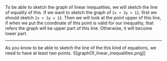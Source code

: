 To be able to sketch the graph of linear inequalities, we will sketch the line of equality of this.
If we want  to sketch the graph of `2x + 3y > 12`, first we should sketch `2x + 3y = 12`.
Then we will look at the point upper of this line, if when we put the coordinate of this point is valid for our inequality, that refers the graph will be upper part of this line. Otherwise, it will become lower part.

---
As you know to be able to sketch the line of the this kind of equations, we need to have at least two points.
![[graphOf_linear_inequalities.png]]
